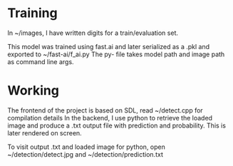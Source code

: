 # Training
In ~/images, I have written digits for a train/evaluation set.

This model was trained using fast.ai and later serialized as a .pkl and exported to ~/fast-ai/f_ai.py
The py- file takes model path and image path as command line args.

# Working
The frontend of the project is based on SDL, read ~/detect.cpp for compilation details
In the backend, I use python to retrieve the loaded image and produce a .txt output file with prediction and probability. 
This is later rendered on screen.

To visit output .txt and loaded image for python, open ~/detection/detect.jpg and ~/detection/prediction.txt
